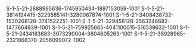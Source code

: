 S-1-5-21-2888995636-1745950434-1897153059-1001
S-1-5-21-3814194415-3229585141-3280067874-1001
S-1-5-21-3408438732-1530268128-3741522251-1001
S-1-5-21-329458128-2563246682-1477664939-1001
S-1-5-21-759925665-4041100015-516539632-1001
S-1-5-21-2434183683-3073290004-3604605263-1001
S-1-5-21-38928965-2321868378-2056099072-1002
